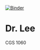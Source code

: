 [![Binder](https://mybinder.org/badge_logo.svg)](https://mybinder.org/v2/gh/Davisbrence/CGS-1060/HEAD)

<!DOCTYPE html>
<html>
<body>

<h1>Dr. Lee</h1>

<p>CGS 1060</p>

</body>
</html>

